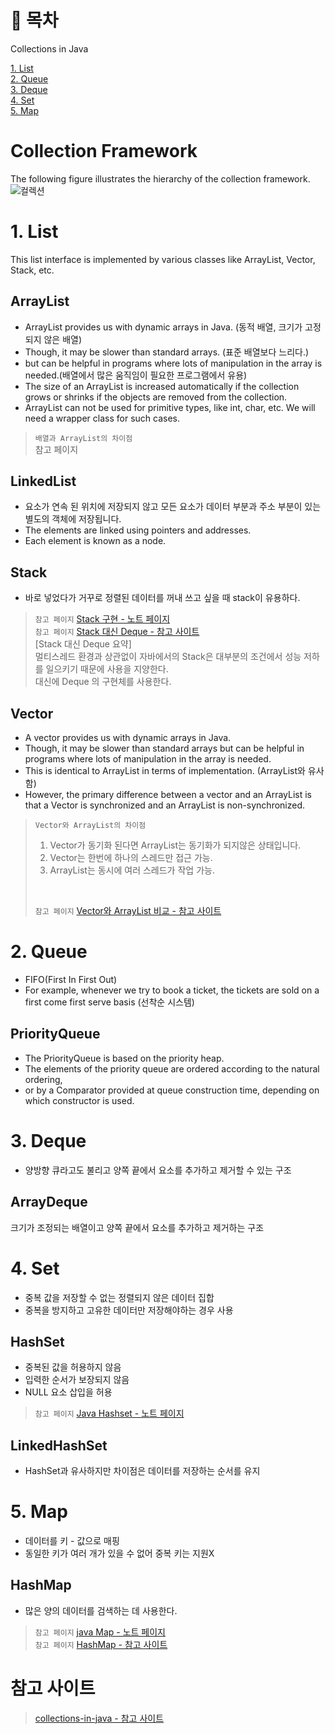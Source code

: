 # 📌 목차
Collections in Java <br>

[1. List](#1-List) <br>
[2. Queue](#2-Queue) <br>
[3. Deque](#3-Deque) <br>
[4. Set](#4-Set) <br>
[5. Map](#5-Map) <br>


# Collection Framework
The following figure illustrates the hierarchy of the collection framework. <br>
![컬렉션](https://user-images.githubusercontent.com/57389368/202983505-7337bb86-d7c6-4582-93eb-48aaf8f54ffe.png) <br>


# 1. List
This list interface is implemented by various classes like ArrayList, Vector, Stack, etc.
## ArrayList
+ ArrayList provides us with dynamic arrays in Java. (동적 배열, 크기가 고정되지 않은 배열)
+ Though, it may be slower than standard arrays. (표준 배열보다 느리다.)
+ but can be helpful in programs where lots of manipulation in the array is needed.(배열에서 많은 움직임이 필요한 프로그램에서 유용)
+ The size of an ArrayList is increased automatically if the collection grows or shrinks if the objects are removed from the collection.
+ ArrayList can not be used for primitive types, like int, char, etc. We will need a wrapper class for such cases.

> `배열과 ArrayList의 차이점` <br>
> 참고 페이지 

## LinkedList 
+ 요소가 연속 된 위치에 저장되지 않고 모든 요소가 데이터 부분과 주소 부분이 있는 별도의 객체에 저장됩니다.
+ The elements are linked using pointers and addresses. 
+ Each element is known as a node.

## Stack
+ 바로 넣었다가 거꾸로 정렬된 데이터를 꺼내 쓰고 싶을 때 stack이 유용하다.
> `참고 페이지` [Stack 구현 - 노트 페이지](https://github.com/Kim-Gyuri/Java_datastructure_algorithm2/blob/master/%EB%85%B8%ED%8A%B8/3.%20Stack%20%EA%B5%AC%ED%98%84.md) <br>
> `참고 페이지`  [Stack 대신 Deque - 참고 사이트](https://tecoble.techcourse.co.kr/post/2021-05-10-stack-vs-deque/) <br>
> [Stack 대신 Deque 요약] <br>
> 멀티스레드 환경과 상관없이 자바에서의 Stack은 대부분의 조건에서 성능 저하를 일으키기 때문에 사용을 지양한다. <br>
> 대신에 Deque 의 구현체를 사용한다.

## Vector
+ A vector provides us with dynamic arrays in Java. 
+ Though, it may be slower than standard arrays but can be helpful in programs where lots of manipulation in the array is needed.
+ This is identical to ArrayList in terms of implementation. (ArrayList와 유사함)
+ However, the primary difference between a vector and an ArrayList is that a Vector is synchronized and an ArrayList is non-synchronized.

> `Vector와 ArrayList의 차이점` <br>
> 1. Vector가 동기화 된다면 ArrayList는 동기화가 되지않은 상태입니다. <br>
> 2. Vector는 한번에 하나의 스레드만 접근 가능. <br>
> 3. ArrayList는 동시에 여러 스레드가 작업 가능. <br>
> <br>
> 
> `참고 페이지` [Vector와 ArrayList 비교 - 참고 사이트](https://yeolco.tistory.com/94) <br>

# 2. Queue
+ FIFO(First In First Out) 
+ For example, whenever we try to book a ticket, the tickets are sold on a first come first serve basis (선착순 시스템)

## PriorityQueue
+ The PriorityQueue is based on the priority heap. 
+ The elements of the priority queue are ordered according to the natural ordering,
+ or by a Comparator provided at queue construction time, depending on which constructor is used.

# 3. Deque
+ 양방향 큐라고도 불리고 양쪽 끝에서 요소를 추가하고 제거할 수 있는 구조

## ArrayDeque
 크기가 조정되는 배열이고 양쪽 끝에서 요소를 추가하고 제거하는 구조
 
# 4. Set
+ 중복 값을 저장할 수 없는 정렬되지 않은 데이터 집합
+ 중복을 방지하고 고유한 데이터만 저장해야하는 경우 사용

## HashSet
+ 중복된 값을 허용하지 않음
+ 입력한 순서가 보장되지 않음
+ NULL 요소 삽입을 허용
> `참고 페이지` [Java Hashset - 노트 페이지](https://github.com/Kim-Gyuri/studying_programming_archive/blob/main/HackerRank%20%ED%92%80%EA%B8%B0/%EC%9E%90%EB%B0%94%20%EA%B8%B0%EB%B3%B8/Java%20Hashset.md) <br>

## LinkedHashSet
+ HashSet과 유사하지만 차이점은 데이터를 저장하는 순서를 유지

# 5. Map 
+ 데이터를 키 - 값으로 매핑
+ 동일한 키가 여러 개가 있을 수 없어 중복 키는 지원X

## HashMap
+  많은 양의 데이터를 검색하는 데 사용한다.
> `참고 페이지` [java Map - 노트 페이지](https://github.com/Kim-Gyuri/studying_programming_archive/blob/main/HackerRank%20%ED%92%80%EA%B8%B0/%EC%9E%90%EB%B0%94%20%EA%B8%B0%EB%B3%B8/Java%20Map.md) <br>
> `참고 페이지` [HashMap - 참고 사이트](https://coding-factory.tistory.com/556) <br> 


# 참고 사이트
> [collections-in-java - 참고 사이트](https://www.geeksforgeeks.org/collections-in-java-2/?tab=article) <br>


